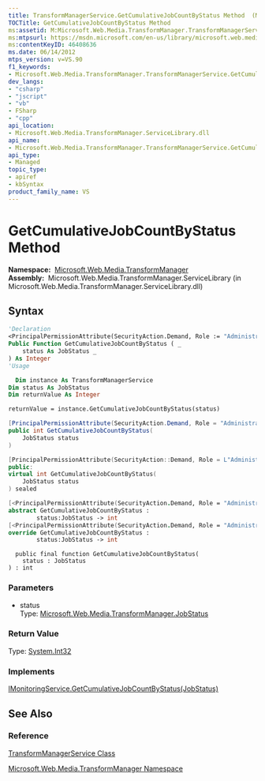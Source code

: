```yaml
---
title: TransformManagerService.GetCumulativeJobCountByStatus Method  (Microsoft.Web.Media.TransformManager)
TOCTitle: GetCumulativeJobCountByStatus Method
ms:assetid: M:Microsoft.Web.Media.TransformManager.TransformManagerService.GetCumulativeJobCountByStatus(Microsoft.Web.Media.TransformManager.JobStatus)
ms:mtpsurl: https://msdn.microsoft.com/en-us/library/microsoft.web.media.transformmanager.transformmanagerservice.getcumulativejobcountbystatus(v=VS.90)
ms:contentKeyID: 46408636
ms.date: 06/14/2012
mtps_version: v=VS.90
f1_keywords:
- Microsoft.Web.Media.TransformManager.TransformManagerService.GetCumulativeJobCountByStatus
dev_langs:
- "csharp"
- "jscript"
- "vb"
- FSharp
- "cpp"
api_location:
- Microsoft.Web.Media.TransformManager.ServiceLibrary.dll
api_name:
- Microsoft.Web.Media.TransformManager.TransformManagerService.GetCumulativeJobCountByStatus
api_type:
- Managed
topic_type:
- apiref
- kbSyntax
product_family_name: VS
---
```


# GetCumulativeJobCountByStatus Method

**Namespace:**  [Microsoft.Web.Media.TransformManager](microsoft-web-media-transformmanager-namespace.md)  
**Assembly:**  Microsoft.Web.Media.TransformManager.ServiceLibrary (in Microsoft.Web.Media.TransformManager.ServiceLibrary.dll)

## Syntax

```vb
'Declaration
<PrincipalPermissionAttribute(SecurityAction.Demand, Role := "Administrators")> _
Public Function GetCumulativeJobCountByStatus ( _
    status As JobStatus _
) As Integer
'Usage

  Dim instance As TransformManagerService
Dim status As JobStatus
Dim returnValue As Integer

returnValue = instance.GetCumulativeJobCountByStatus(status)
```

```csharp
[PrincipalPermissionAttribute(SecurityAction.Demand, Role = "Administrators")]
public int GetCumulativeJobCountByStatus(
    JobStatus status
)
```

```cpp
[PrincipalPermissionAttribute(SecurityAction::Demand, Role = L"Administrators")]
public:
virtual int GetCumulativeJobCountByStatus(
    JobStatus status
) sealed
```

``` fsharp
[<PrincipalPermissionAttribute(SecurityAction.Demand, Role = "Administrators")>]
abstract GetCumulativeJobCountByStatus : 
        status:JobStatus -> int 
[<PrincipalPermissionAttribute(SecurityAction.Demand, Role = "Administrators")>]
override GetCumulativeJobCountByStatus : 
        status:JobStatus -> int 
```

```jscript
  public final function GetCumulativeJobCountByStatus(
    status : JobStatus
) : int
```

### Parameters

  - status  
    Type: [Microsoft.Web.Media.TransformManager.JobStatus](jobstatus-enumeration-microsoft-web-media-transformmanager.md)  

### Return Value

Type: [System.Int32](https://msdn.microsoft.com/library/td2s409d)  

### Implements

[IMonitoringService.GetCumulativeJobCountByStatus(JobStatus)](imonitoringservice-getcumulativejobcountbystatus-method-microsoft-web-media-transformmanager.md)  

## See Also

### Reference

[TransformManagerService Class](transformmanagerservice-class-microsoft-web-media-transformmanager.md)

[Microsoft.Web.Media.TransformManager Namespace](microsoft-web-media-transformmanager-namespace.md)


